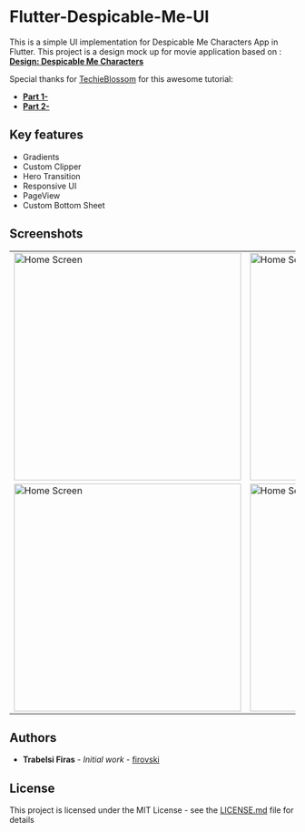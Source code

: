 # Flutter-Despicable-Me-UI 

This is a simple UI implementation for Despicable Me Characters App in Flutter.
This project is a design mock up for movie application based on :
[**Design: Despicable Me Characters**](https://dribbble.com/shots/6403829-Movie-Character-UI-Animation)

Special thanks for [TechieBlossom](https://github.com/TechieBlossom) for this awesome tutorial:
* [**Part 1-**](https://youtu.be/-5DTrcXxGs8)
* [**Part 2-**](https://youtu.be/2cl70GbiJZc)



## Key features

* Gradients
* Custom Clipper
* Hero Transition
* Responsive UI
* PageView
* Custom Bottom Sheet

## Screenshots

<table style={border:"none"}>
<tr>
<td><img src="https://github.com/firovski/Flutter-Despicable-Me-UI/blob/master/screenshots/Simulator%20Screen%20Shot%20-%20iPhone%20X%CA%80%20-%202019-08-20%20at%2012.14.53.png" alt="Home Screen" width="400"/></td>
<td><img src="https://github.com/firovski/Flutter-Despicable-Me-UI/blob/master/screenshots/Simulator%20Screen%20Shot%20-%20iPhone%20X%CA%80%20-%202019-08-20%20at%2012.15.10.png" alt="Home Screen" width="400"/></td>
</tr>
<tr>
<td><img src="https://github.com/firovski/Flutter-Despicable-Me-UI/blob/master/screenshots/Simulator%20Screen%20Shot%20-%20iPhone%20X%CA%80%20-%202019-08-20%20at%2012.15.19.png" alt="Home Screen" width="400"/></td>
<td><img src="https://github.com/firovski/Flutter-Despicable-Me-UI/blob/master/screenshots/Simulator%20Screen%20Shot%20-%20iPhone%20X%CA%80%20-%202019-08-20%20at%2012.15.35.png" alt="Home Screen" width="400"/></td>
</tr>
</table>

## Authors

* **Trabelsi Firas** - *Initial work* - [firovski](https://github.com/firovski)

## License

This project is licensed under the MIT License - see the [LICENSE.md](LICENSE.md) file for details

